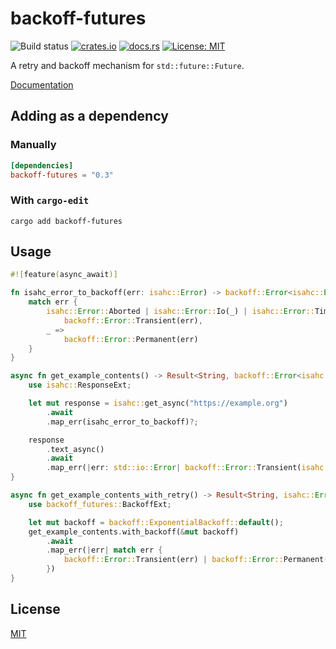 # backoff-futures

![Build status](https://github.com/jakubadamw/backoff-futures/workflows/Build/badge.svg)
[![crates.io](https://img.shields.io/crates/v/backoff-futures.svg)](https://crates.io/crates/backoff-futures)
[![docs.rs](https://docs.rs/backoff-futures/badge.svg)](https://docs.rs/backoff-futures/latest/backoff_futures/)
[![License: MIT](https://img.shields.io/badge/License-MIT-yellow.svg)](https://opensource.org/licenses/MIT)

A retry and backoff mechanism for `std::future::Future`.

[Documentation](https://docs.rs/backoff-futures/latest/backoff_futures/)

## Adding as a dependency

### Manually

```toml
[dependencies]
backoff-futures = "0.3"
```

### With `cargo-edit`

```
cargo add backoff-futures
```

## Usage

```rust
#![feature(async_await)]

fn isahc_error_to_backoff(err: isahc::Error) -> backoff::Error<isahc::Error> {
    match err {
        isahc::Error::Aborted | isahc::Error::Io(_) | isahc::Error::Timeout =>
            backoff::Error::Transient(err),
        _ =>
            backoff::Error::Permanent(err)
    }
}

async fn get_example_contents() -> Result<String, backoff::Error<isahc::Error>> {
    use isahc::ResponseExt;

    let mut response = isahc::get_async("https://example.org")
        .await
        .map_err(isahc_error_to_backoff)?;

    response
        .text_async()
        .await
        .map_err(|err: std::io::Error| backoff::Error::Transient(isahc::Error::Io(err)))
}

async fn get_example_contents_with_retry() -> Result<String, isahc::Error> {
    use backoff_futures::BackoffExt;

    let mut backoff = backoff::ExponentialBackoff::default();
    get_example_contents.with_backoff(&mut backoff)
        .await
        .map_err(|err| match err {
            backoff::Error::Transient(err) | backoff::Error::Permanent(err) => err
        })
}
```

## License
[MIT](https://choosealicense.com/licenses/mit/)

